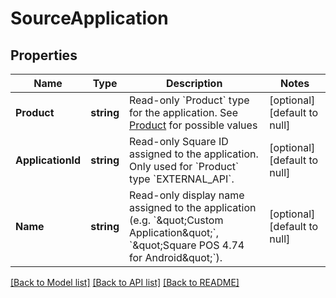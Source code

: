 # SourceApplication

## Properties
Name | Type | Description | Notes
------------ | ------------- | ------------- | -------------
**Product** | **string** | Read-only &#x60;Product&#x60; type for the application. See [Product](#type-product) for possible values | [optional] [default to null]
**ApplicationId** | **string** | Read-only Square ID assigned to the application. Only used for &#x60;Product&#x60; type &#x60;EXTERNAL_API&#x60;. | [optional] [default to null]
**Name** | **string** | Read-only display name assigned to the application (e.g. &#x60;\&quot;Custom Application\&quot;&#x60;, &#x60;\&quot;Square POS 4.74 for Android\&quot;&#x60;). | [optional] [default to null]

[[Back to Model list]](../README.md#documentation-for-models) [[Back to API list]](../README.md#documentation-for-api-endpoints) [[Back to README]](../README.md)

